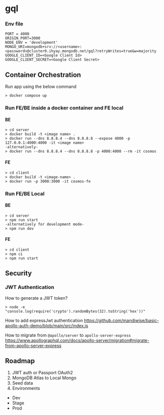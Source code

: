 # gql

### Env file

```
PORT = 4000
ORIGIN_PORT=3000
NODE_ENV = 'development'
MONGO_URI=mongodb+srv://<username>:<password>@cluster0.ihyay.mongodb.net/gql?retryWrites=true&w=majority
GOOGLE_CLIENT_ID=<Google Client Id>
GOOGLE_CLIENT_SECRET=<Google Client Secret>
```

## Container Orchestration

Run app using the below command

```
> docker compose up
```

### Run FE/BE inside a docker container and FE local

#### BE

```
> cd server
> docker build -t <image name> .
> docker run --dns 8.8.8.4 --dns 8.8.8.8 --expose 4000 -p 127.0.0.1:4000:4000 -it <image name>
-alternatively-
> docker run --dns 8.8.8.4 --dns 8.8.8.8 -p 4000:4000 --rm -it cosmos
```

#### FE

```
> cd client
> docker build -t <image-name> .
> docker run -p 3000:3000 -it cosmos-fe
```

### Run FE/BE Local

#### BE

```
> cd server
> npm run start
-alternatively for development mode-
> npm run dev
```

#### FE

```
> cd client
> npm ci
> npm run start
```

## Security

### JWT Authentication
How to generate a JWT token?
```
> node -e "console.log(require('crypto').randomBytes(32).toString('hex'))"
```
How to add expressJwt authentication
https://github.com/mandiwise/basic-apollo-auth-demo/blob/main/src/index.js

How to migrate from `@apollo/server` to `apollo-server-express`
https://www.apollographql.com/docs/apollo-server/migration#migrate-from-apollo-server-express


## Roadmap

1. JWT auth or Passport OAuth2
2. MongoDB Atlas to Local Mongo
3. Seed data
4. Environments

- Dev
- Stage
- Prod
